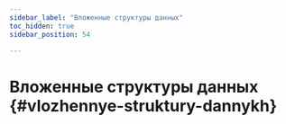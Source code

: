 ```yaml
---
sidebar_label: "Вложенные структуры данных"
toc_hidden: true
sidebar_position: 54

---
```


# Вложенные структуры данных {#vlozhennye-struktury-dannykh}

